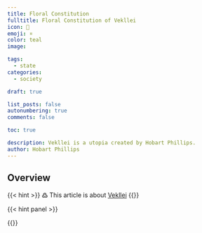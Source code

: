 ```yaml
---
title: Floral Constitution
fulltitle: Floral Constitution of Vekllei
icon: 🌸
emoji: ¤
color: teal
image: 

tags: 
  - state
categories:
  - society

draft: true

list_posts: false
autonumbering: true
comments: false

toc: true

description: Vekllei is a utopia created by Hobart Phillips.
author: Hobart Phillips
---
```


## Overview

{{< hint >}}
߷ This article is about [Vekllei](/intro/#what-is-vekllei)
{{</hint>}}

{{< hint panel >}}

{{</hint>}}